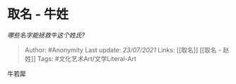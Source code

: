 # 取名 - 牛姓
*哪些名字能拯救牛这个姓氏?*

> Author: #Anonymity 
Last update: *23/07/2021* 
Links: [[取名]] [[取名 - 赵姓]]
Tags: #文化艺术Art/文学Literal-Art

 
牛若犀



